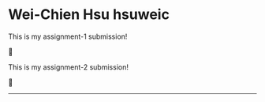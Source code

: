# Wei-Chien Hsu hsuweic

This is my assignment-1 submission!

:tada:

This is my assignment-2 submission!

:construction:

***